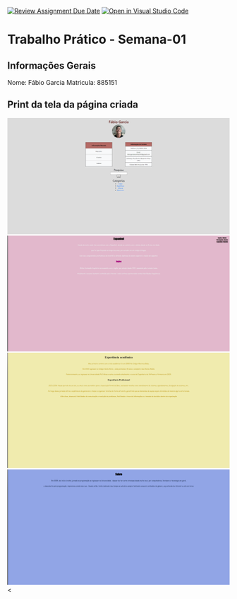 [![Review Assignment Due Date](https://classroom.github.com/assets/deadline-readme-button-22041afd0340ce965d47ae6ef1cefeee28c7c493a6346c4f15d667ab976d596c.svg)](https://classroom.github.com/a/SEqSgEYu)
[![Open in Visual Studio Code](https://classroom.github.com/assets/open-in-vscode-2e0aaae1b6195c2367325f4f02e2d04e9abb55f0b24a779b69b11b9e10269abc.svg)](https://classroom.github.com/online_ide?assignment_repo_id=18173341&assignment_repo_type=AssignmentRepo)
# Trabalho Prático - Semana-01

## Informações Gerais
Nome: Fábio Garcia 
Matricula: 885151

## Print da tela da página criada ## 
<img src="assents/imagens/20.png" alt="">
<img src="assents/imagens/11.png" alt="">
<img src="assents/imagens/Captura de tela 2025-02-21 150426.png" alt="">
<img src="assents/imagens/1.png" alt="">
<







